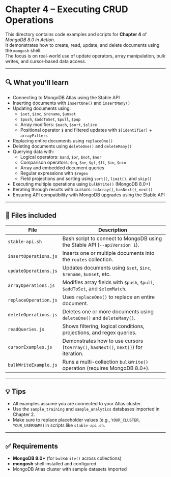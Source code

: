 # Chapter 4 – Executing CRUD Operations

This directory contains code examples and scripts for **Chapter 4** of *MongoDB 8.0 in Action*.  
It demonstrates how to create, read, update, and delete documents using the `mongosh` shell.  
The focus is on real-world use of update operators, array manipulation, bulk writes, and cursor-based data access.

---

## 🔍 What you'll learn

- Connecting to MongoDB Atlas using the Stable API
- Inserting documents with `insertOne()` and `insertMany()`
- Updating documents using:
  - `$set`, `$inc`, `$rename`, `$unset`
  - `$push`, `$addToSet`, `$pull`, `$pop`
  - Array modifiers: `$each`, `$sort`, `$slice`
  - Positional operator `$` and filtered updates with `$[identifier]` + `arrayFilters`
- Replacing entire documents using `replaceOne()`
- Deleting documents using `deleteOne()` and `deleteMany()`
- Querying data with:
  - Logical operators: `$and`, `$or`, `$not`, `$nor`
  - Comparison operators: `$eq`, `$ne`, `$gt`, `$lt`, `$in`, `$nin`
  - Array and embedded document queries
  - Regular expressions with `$regex`
  - Field projections and sorting using `sort()`, `limit()`, and `skip()`
- Executing multiple operations using `bulkWrite()` (MongoDB 8.0+)
- Iterating through results with cursors: `toArray()`, `hasNext()`, `next()`
- Ensuring API compatibility with MongoDB upgrades using the Stable API

---

## 📁 Files included

| File                     | Description |
|--------------------------|-------------|
| `stable-api.sh`          | Bash script to connect to MongoDB using the Stable API (`--apiVersion 1`). |
| `insertOperations.js`    | Inserts one or multiple documents into the `routes` collection. |
| `updateOperations.js`    | Updates documents using `$set`, `$inc`, `$rename`, `$unset`, etc. |
| `arrayOperations.js`     | Modifies array fields with `$push`, `$pull`, `$addToSet`, and `$elemMatch`. |
| `replaceOperation.js`    | Uses `replaceOne()` to replace an entire document. |
| `deleteOperations.js`    | Deletes one or more documents using `deleteOne()` and `deleteMany()`. |
| `readQueries.js`         | Shows filtering, logical conditions, projections, and regex queries. |
| `cursorExamples.js`      | Demonstrates how to use cursors (`toArray()`, `hasNext()`, `next()`) for iteration. |
| `bulkWriteExample.js`    | Runs a multi-collection `bulkWrite()` operation (requires MongoDB 8.0+). |

---

## 💡 Tips

- All examples assume you are connected to your Atlas cluster.
- Use the `sample_training` and `sample_analytics` databases imported in Chapter 2.
- Make sure to replace placeholder values (e.g., `YOUR_CLUSTER`, `YOUR_USERNAME`) in scripts like `stable-api.sh`.

---

## ✅ Requirements

- **MongoDB 8.0+** (for `bulkWrite()` across collections)
- **mongosh** shell installed and configured
- MongoDB Atlas cluster with sample datasets imported
